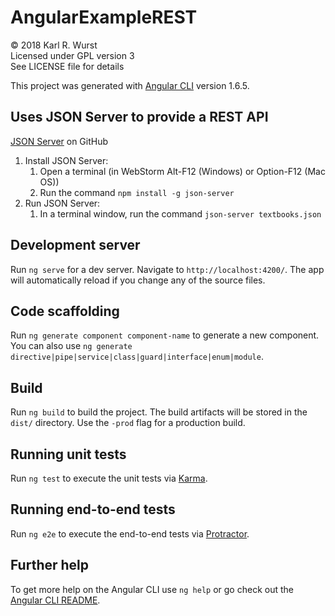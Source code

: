 # AngularExampleREST

&copy; 2018 Karl R. Wurst<br>
Licensed under GPL version 3<br>
See LICENSE file for details

This project was generated with [Angular CLI](https://github.com/angular/angular-cli) version 1.6.5.

## Uses JSON Server to provide a REST API
[JSON Server](https://github.com/typicode/json-server) on GitHub
1. Install JSON Server: 
    1. Open a terminal (in WebStorm Alt-F12 (Windows) or Option-F12 (Mac OS))
    2. Run the command `npm install -g json-server`
2. Run JSON Server:
    1. In a terminal window, run the command `json-server textbooks.json`

## Development server

Run `ng serve` for a dev server. Navigate to `http://localhost:4200/`. The app will automatically reload if you change any of the source files.

## Code scaffolding

Run `ng generate component component-name` to generate a new component. You can also use `ng generate directive|pipe|service|class|guard|interface|enum|module`.

## Build

Run `ng build` to build the project. The build artifacts will be stored in the `dist/` directory. Use the `-prod` flag for a production build.

## Running unit tests

Run `ng test` to execute the unit tests via [Karma](https://karma-runner.github.io).

## Running end-to-end tests

Run `ng e2e` to execute the end-to-end tests via [Protractor](http://www.protractortest.org/).

## Further help

To get more help on the Angular CLI use `ng help` or go check out the [Angular CLI README](https://github.com/angular/angular-cli/blob/master/README.md).

